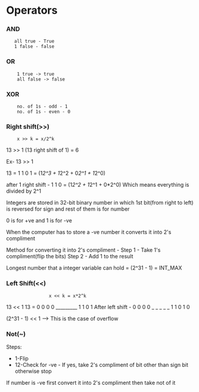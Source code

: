 # Operators

### AND 
       all true - True
       1 false - false

### OR 
        1 true -> true
        all false -> false

### XOR 
        no. of 1s - odd - 1
        no. of 1s - even - 0

### Right shift(>>) 
        x >> k = x/2^k
        
13 >> 1 (13 right shift of 1)
        = 6


Ex- 13 >> 1

13 = 1 1 0 1 = (1*2^3 + 1*2^2 + 0*2^1 + 1*2^0)

after 1 right shift - 1 1 0 = (1*2^2 + 1*2^1 + 0*2^0) 
Which means everything is divided by 2^1

Integers are stored in 32-bit binary number in which 1st bit(from right to left) is reversed for sign and rest of them is for number

0 is for +ve and 1 is for -ve

When the computer has to store a -ve number it converts it into 2's compliment

Method for converting it into 2's compliment -
Step 1 - Take 1's compliment(flip the bits)
Step 2 - Add 1 to the result

Longest number that a integer variable can hold = (2^31 - 1) = INT_MAX

### Left Shift(<<) 
                    x << k = x*2^k

13 << 1
13 = 0 0 0 0 _________ 1 1 0 1 
After left shift - 0 0 0 0 _ _ _ _ _ 1 1 0 1 0



(2^31 - 1) << 1 --> This is the case of overflow 

### Not(~)  
Steps:
- 1-Flip
- 12-Check for -ve - If yes, take 2's compliment of bit other than sign bit  otherwise stop

If number is -ve first convert it into 2's compliment then take not of it